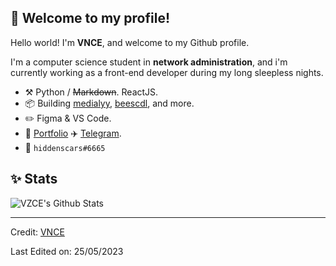## :wave: Welcome to my profile!

Hello world! I'm **VNCE**, and welcome to my Github profile.

I'm a computer science student in **network administration**, and i'm currently working as a front-end developer during my long sleepless nights.

- :hammer_and_pick: Python / ~~Markdown~~. ReactJS.
- :package: Building [medialyy](https://github.com/VZCE/medialyy), [beescdl](https://github.com/VZCE/beescdl), and more.
- :pencil2: Figma & VS Code.
- :memo: [Portfolio](https://) :airplane: [Telegram](https://t.me/yungvnce).
- :peach: `hiddenscars#6665`

## :sparkles: Stats

<img src="https://github-readme-stats.vercel.app/api?username=VZCE&include_all_commits=true&count_private=true&show_icons=true&line_height=20&title_color=7A7ADB&icon_color=2234AE&text_color=D3D3D3&bg_color=0,000000,130F40" alt="VZCE's Github Stats">

<!--

<img  align="center"  src="https://github-readme-stats.anuraghazra1.vercel.app/api/top-langs/?username=VZCE&title_color=7A7ADB&icon_color=2234AE&text_color=D3D3D3&bg_color=0,000000,130F40&langs_count=5"/>

-->

---
Credit: [VNCE](https://github.com/VZCE)

Last Edited on: 25/05/2023

